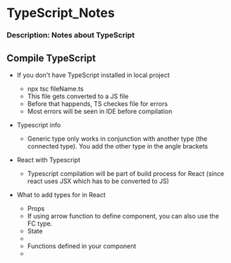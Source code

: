 # TypeScript_Notes

### Description: Notes about TypeScript

## Compile TypeScript

*   If you don't have TypeScript installed in local project
    *   npx tsc fileName.ts
    *   This file gets converted to a JS file
    *   Before that happends, TS checkes file for errors
    *   Most errors will be seen in IDE before compilation

*   Typescript info
    *   Generic type only works in conjunction with another type (the connected type). You add the other type in the angle brackets <OtherType>
    

*   React with Typescript
    *   Typescript compilation will be part of build process for React (since react uses JSX which has to be converted to JS)
      
*   What to add types for in React
    *   Props
       * If using arrow function to define component, you can also use the FC type. 
    *   State
       * 
    *   Functions defined in your component
       * 

